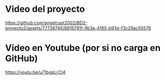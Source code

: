 
# Video del proyecto
https://github.com/angelcast2002/BD2-proyecto2/assets/77738746/8816791f-9b3a-4185-b93e-f3c29ac55576

# Video en Youtube (por si no carga en GitHub)
https://youtu.be/u71bgpLrCI4
